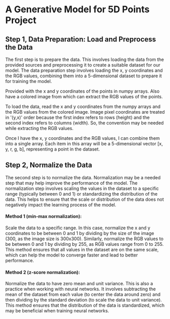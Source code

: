 # A Generative Model for 5D Points Project
## Step 1, Data Preparation: Load and Preprocess the Data
The first step is to prepare the data. This involves loading the data from the provided sources and preprocessing it to create a suitable dataset for our model.
The data preparation step involves loading the x, y coordinates and the RGB values, combining them into a 5-dimensional dataset to prepare it for training the model.

Provided with the x and y coordinates of the points in numpy arrays. Also have a colored image from which can extract the RGB values of the points. 

To load the data, read the x and y coordinates from the numpy arrays and the RGB values from the colored image. Image pixel coordinates are treated in '(y,x)' order because the first index refers to rows (height) and the second index refers to columns (width). So, the convention may be needed while extracting the RGB values.

Once I have the x, y coordinates and the RGB values, I can combine them into a single array. Each item in this array will be a 5-dimensional vector [x, y, r, g, b], representing a point in the dataset.

## Step 2, Normalize the Data
The second step is to normalize the data. Normalization may be a needed step that may help improve the performance of the model.
The normalization step involves scaling the values in the dataset to a specific range (typically between 0 and 1) or standardizing the distribution of the data. This helps to ensure that the scale or distribution of the data does not negatively impact the learning process of the model.

#### Method 1 (min-max normalization):
Scale the data to a specific range. In this case, normalize the x and y coordinates to be between 0 and 1 by dividing by the size of the image (300, as the image size is 300x300). Similarly, normalize the RGB values to be between 0 and 1 by dividing by 255, as RGB values range from 0 to 255. This method ensures that all values in the dataset are on the same scale, which can help the model to converge faster and lead to better performance.
#### Method 2 (z-score normalization):

Normalize the data to have zero mean and unit variance. This is also a practice when working with neural networks. It involves subtracting the mean of the dataset from each value (to center the data around zero) and then dividing by the standard deviation (to scale the data to unit variance). This method ensures that the distribution of the data is standardized, which may be beneficial when training neural networks.
